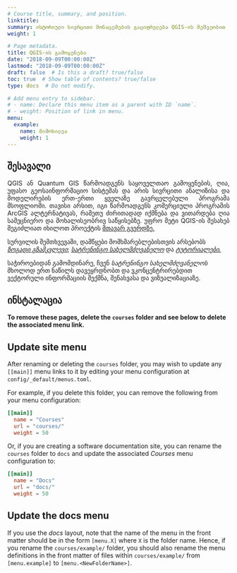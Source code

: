 ```yaml
---
# Course title, summary, and position.
linktitle: 
summary: ისტორიული სივრცითი მონაცემების გაციფრულება QGIS-ის მეშვეობით
weight: 1

# Page metadata.
title: QGIS-ის გამოყენება
date: "2018-09-09T00:00:00Z"
lastmod: "2018-09-09T00:00:00Z"
draft: false  # Is this a draft? true/false
toc: true  # Show table of contents? true/false
type: docs  # Do not modify.

# Add menu entry to sidebar.
# - name: Declare this menu item as a parent with ID `name`.
# - weight: Position of link in menu.
menu:
  example:
    name: მიმოხილვა
    weight: 1
---
```


## შესავალი

<p align="justify">
QGIS ან Quantum GIS წარმოადგენს საყოველთაო გამოყენების, ღია, უფასო გეოსაინფორმაციო სისტემას და არის სივრცითი ანალიზისა და მოდელირების ერთ-ერთი ყველაზე გავრცელებული პროგრამა მსოფლიოში. თავისი არსით, იგი წარმოადგენს კომერციული პროგრამის ArcGIS ალტერნატივას, რამეთუ ძირითადად იქმნება და ვითარდება ღია სამეცნიერო და მოხალისეობრივ საწყისებზე. უფრო მეტი QGIS-ის შესახებ შეგიძლიათ იხილოთ პროექტის <a href="https://qgis.org/en/site/"> მთავარ გვერდზე. </a>  

სურვილის შემთხვევაში, დამწყები მომხმარებლებისთვის არსებობს <a href="https://docs.qgis.org/3.22/en/docs/user_manual/"><i>ზოგადი გზამკვლევი</i></a>; <a href="https://docs.qgis.org/3.22/en/docs/training_manual/index.html"><i>სატრენინგო სახელმძღვანელო</i></a> და <a href="https://docs.qgis.org/3.22/en/docs/user_manual/"><i>ტუტორიალები.</i></a> 

საჭიროებიდან გამომდინარე, ჩვენ <i>სატრენინგო სახელმძღვანელოს</i> მხოლოდ ერთ ნაწილს დავეყრდნობთ და ვკონცენტრირებდით ვექტორული ინფორმაციის შექმნა, შენახვასა და ვიზუალიზაციაზე.</p>

## ინსტალაცია

**To remove these pages, delete the `courses` folder and see below to delete the associated menu link.**

## Update site menu

After renaming or deleting the `courses` folder, you may wish to update any `[[main]]` menu links to it by editing your menu configuration at `config/_default/menus.toml`.

For example, if you delete this folder, you can remove the following from your menu configuration:

```toml
[[main]]
  name = "Courses"
  url = "courses/"
  weight = 50
```

Or, if you are creating a software documentation site, you can rename the `courses` folder to `docs` and update the associated *Courses* menu configuration to:

```toml
[[main]]
  name = "Docs"
  url = "docs/"
  weight = 50
```

## Update the docs menu

If you use the *docs* layout, note that the name of the menu in the front matter should be in the form `[menu.X]` where `X` is the folder name. Hence, if you rename the `courses/example/` folder, you should also rename the menu definitions in the front matter of files within `courses/example/` from `[menu.example]` to `[menu.<NewFolderName>]`.
